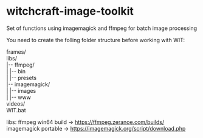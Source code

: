 # witchcraft-image-toolkit
Set of functions using imagemagick and ffmpeg for batch image processing

You need to create the folling folder structure before working with WIT:

frames/  
libs/  
|-- ffmpeg/  
|   |-- bin  
|   |-- presets  
|-- imagemagick/  
|   |-- images  
|   |-- www  
videos/  
WIT.bat  

libs:
ffmpeg win64 build -> https://ffmpeg.zeranoe.com/builds/
imagemagick portable -> https://imagemagick.org/script/download.php
